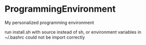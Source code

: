 # ProgrammingEnvironment
My personalized programming environment

run install.sh with source instead of sh, or environment variables in ~/.bashrc could not be import correctly
